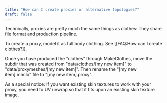 ```yaml
---
title: "How can I create proxies or alternative topologies?"
draft: false
---
```


Technically, proxies are pretty much the same things as clothes: They share file format and production pipeline.

To create a proxy, model it as full body clothing. See [[FAQ:How can I create clothes?]].

Once you have produced the "clothes" through MakeClothes, move the subdir that was created from "data/clothes/[my new item]" to "data/proxymeshes/[my new item]". Then rename the "[my new item].mhclo" file to "[my new item].proxy".

As a special notice: If you want existing skin textures to work with your proxy, you need to UV unwrap so that it fits upon an existing skin texture image.